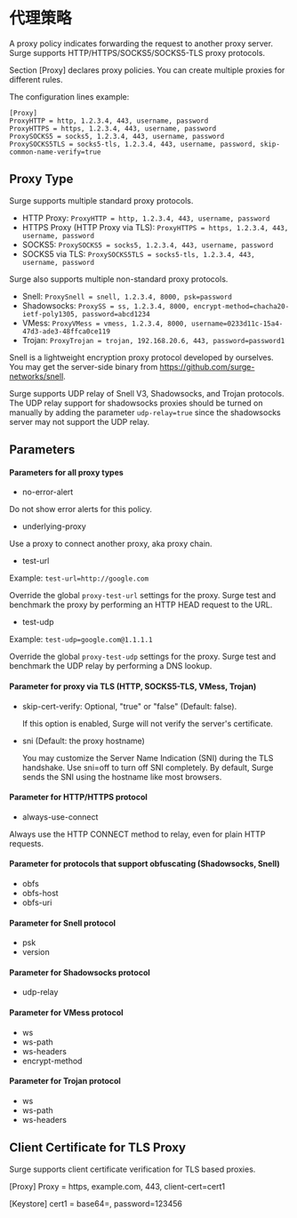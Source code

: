 # 代理策略

A proxy policy indicates forwarding the request to another proxy server. Surge supports HTTP/HTTPS/SOCKS5/SOCKS5-TLS proxy protocols.

Section [Proxy] declares proxy policies. You can create multiple proxies for different rules.

The configuration lines example:

```
[Proxy]
ProxyHTTP = http, 1.2.3.4, 443, username, password
ProxyHTTPS = https, 1.2.3.4, 443, username, password
ProxySOCKS5 = socks5, 1.2.3.4, 443, username, password
ProxySOCKS5TLS = socks5-tls, 1.2.3.4, 443, username, password, skip-common-name-verify=true
```

## Proxy Type

Surge supports multiple standard proxy protocols.

* HTTP Proxy: `ProxyHTTP = http, 1.2.3.4, 443, username, password`
* HTTPS Proxy (HTTP Proxy via TLS): `ProxyHTTPS = https, 1.2.3.4, 443, username, password`
* SOCKS5: `ProxySOCKS5 = socks5, 1.2.3.4, 443, username, password`
* SOCKS5 via TLS: `ProxySOCKS5TLS = socks5-tls, 1.2.3.4, 443, username, password`

Surge also supports multiple non-standard proxy protocols.

* Snell: `ProxySnell = snell, 1.2.3.4, 8000, psk=password`
* Shadowsocks: `ProxySS = ss, 1.2.3.4, 8000, encrypt-method=chacha20-ietf-poly1305, password=abcd1234`
* VMess: `ProxyVMess = vmess, 1.2.3.4, 8000, username=0233d11c-15a4-47d3-ade3-48ffca0ce119`
* Trojan: `ProxyTrojan = trojan, 192.168.20.6, 443, password=password1`

Snell is a lightweight encryption proxy protocol developed by ourselves. You may get the server-side binary from https://github.com/surge-networks/snell.

Surge supports UDP relay of Snell V3, Shadowsocks, and Trojan protocols. The UDP relay support for shadowsocks proxies should be turned on manually by adding the parameter `udp-relay=true` since the shadowsocks server may not support the UDP relay.

## Parameters

#### Parameters for all proxy types

* no-error-alert

Do not show error alerts for this policy.

* underlying-proxy

Use a proxy to connect another proxy, aka proxy chain.

* test-url

Example:
`test-url=http://google.com`

Override the global `proxy-test-url` settings for the proxy. Surge test and benchmark the proxy by performing an HTTP HEAD request to the URL.

* test-udp

Example:
`test-udp=google.com@1.1.1.1`

Override the global `proxy-test-udp` settings for the proxy. Surge test and benchmark the UDP relay by performing a DNS lookup.


#### Parameter for proxy via TLS (HTTP, SOCKS5-TLS, VMess, Trojan)

* skip-cert-verify: Optional, "true" or "false" (Default: false).
  
	If this option is enabled, Surge will not verify the server's certificate.

* sni (Default: the proxy hostname)

	You may customize the Server Name Indication (SNI) during the TLS handshake. Use sni=off to turn off SNI completely. By default, Surge sends the SNI using the hostname like most browsers.
	
#### Parameter for HTTP/HTTPS protocol

* always-use-connect

Always use the HTTP CONNECT method to relay, even for plain HTTP requests.


#### Parameter for protocols that support obfuscating (Shadowsocks, Snell)

* obfs
* obfs-host
* obfs-uri

#### Parameter for Snell protocol

* psk
* version


#### Parameter for Shadowsocks protocol

* udp-relay

#### Parameter for VMess protocol

* ws
* ws-path
* ws-headers
* encrypt-method

#### Parameter for Trojan protocol

* ws
* ws-path
* ws-headers


## Client Certificate for TLS Proxy

Surge supports client certificate verification for TLS based proxies.

[Proxy]
Proxy = https, example.com, 443, client-cert=cert1

[Keystore]
cert1 = base64=<P12 base64 string here>, password=123456

